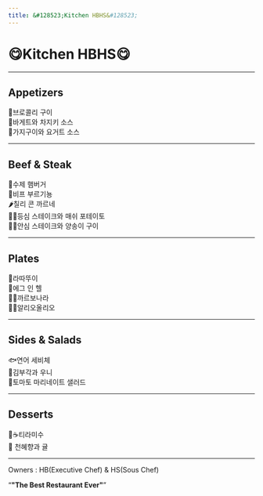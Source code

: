 ```yaml
---
title: &#128523;Kitchen HBHS&#128523;
---
```


<h1>&#128523;Kitchen HBHS&#128523;</h1>
<hr>
<h2>Appetizers<br></h2>
&#129382;브로콜리 구이<br>
&#129366;바게트와 차지키 소스<br>
&#127814;가지구이와 요거트 소스<br>
<hr>
<h2>Beef & Steak<br></h2>
&#127828;수제 햄버거<br>
&#127830;비프 부르기뇽<br>
&#127798;칠리 콘 까르네<br>
&#129385;&#129364;등심 스테이크와 매쉬 포테이토<br>
&#129385;&#127812;안심 스테이크와 양송이 구이<br>
<hr>
<h2>Plates</h2>
&#127858;라따뚜이<br>
&#127859;에그 인 헬<br>
&#127837;&#129472;까르보나라<br>
&#127837;&#129476;알리오올리오<br>
<hr>
<h2>Sides & Salads</h2>
&#128031;연어 세비체<br>
&#127843;김부각과 우니<br>
&#127813;토마토 마리네이트 샐러드<br>
<hr>
<h2>Desserts</h2>
&#127851;&#9749;티라미수<br>
&#127818; 천혜향과 귤<br>
<hr>

Owners : HB(Executive Chef) & HS(Sous Chef)<br>

<q><strong>"The Best Restaurant Ever"</strong></q>
